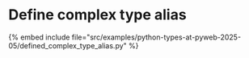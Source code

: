 # Define complex type alias

{% embed include file="src/examples/python-types-at-pyweb-2025-05/defined_complex_type_alias.py" %}


